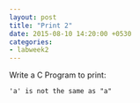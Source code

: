 ```yaml
---
layout: post
title: "Print 2"
date: 2015-08-10 14:20:00 +0530
categories:
- labweek2
---
```

Write a C Program to print:

`'a' is not the same as "a"`
